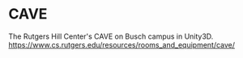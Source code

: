 # CAVE
The Rutgers Hill Center's CAVE on Busch campus in Unity3D. https://www.cs.rutgers.edu/resources/rooms_and_equipment/cave/
